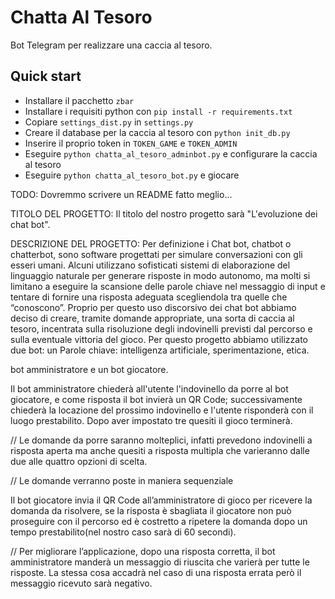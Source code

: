 # Chatta Al Tesoro

Bot Telegram per realizzare una caccia al tesoro.

## Quick start

- Installare il pacchetto `zbar`
- Installare i requisiti python con `pip install -r requirements.txt`
- Copiare `settings_dist.py` in `settings.py`
- Creare il database per la caccia al tesoro con `python init_db.py`
- Inserire il proprio token in `TOKEN_GAME` e `TOKEN_ADMIN`
- Eseguire `python chatta_al_tesoro_adminbot.py` e configurare la caccia al tesoro
- Eseguire `python chatta_al_tesoro_bot.py` e giocare

TODO: Dovremmo scrivere un README fatto meglio... 

TITOLO DEL PROGETTO: Il titolo del nostro progetto sarà "L'evoluzione dei chat bot".

DESCRIZIONE DEL PROGETTO: Per definizione i Chat bot, chatbot o chatterbot, sono software progettati per simulare conversazioni con gli esseri umani. Alcuni utilizzano sofisticati sistemi di elaborazione del linguaggio naturale per generare risposte in modo autonomo, ma molti si limitano a eseguire la scansione delle parole chiave nel messaggio di input e tentare di fornire una risposta adeguata scegliendola tra quelle che “conoscono”. Proprio per questo uso discorsivo dei chat bot abbiamo deciso di creare, tramite domande appropriate, una sorta di caccia al tesoro, incentrata sulla risoluzione degli indovinelli previsti dal percorso e sulla eventuale vittoria del gioco.
Per questo progetto abbiamo utilizzato due bot: un Parole chiave: intelligenza artificiale, sperimentazione, etica.

bot amministratore e un bot giocatore.

Il bot amministratore chiederà all'utente l'indovinello da porre al bot giocatore, e come risposta il bot invierà un QR Code; successivamente chiederà la locazione del prossimo indovinello e l'utente risponderà con il luogo prestabilito. Dopo aver impostato tre quesiti il gioco terminerà.

// Le domande da porre saranno molteplici, infatti prevedono indovinelli a risposta aperta ma anche quesiti a risposta multipla che varieranno dalle due alle quattro opzioni di scelta.

// Le domande verranno poste in maniera sequenziale

Il bot giocatore invia il QR Code all’amministratore di gioco per ricevere la domanda da risolvere, se la risposta è sbagliata il giocatore non può proseguire con il percorso ed è costretto a ripetere la domanda dopo un tempo prestabilito(nel nostro caso sarà di 60 secondi).

// Per migliorare l’applicazione, dopo una risposta corretta, il bot amministratore manderà un messaggio di riuscita che varierà per tutte le risposte. La stessa cosa accadrà nel caso di una risposta errata però il messaggio ricevuto sarà negativo.

